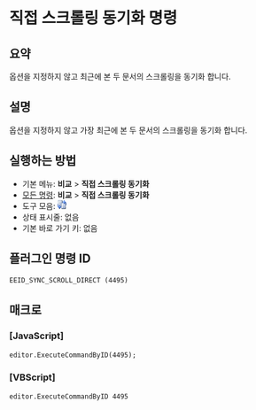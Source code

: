 # 직접 스크롤링 동기화 명령

## 요약

옵션을 지정하지 않고 최근에 본 두 문서의 스크롤링을 동기화 합니다.

## 설명

옵션을 지정하지 않고 가장 최근에 본 두 문서의 스크롤링을 동기화 합니다.

## 실행하는 방법

- 기본 메뉴: **비교** \> **직접 스크롤링 동기화**
- [모든 명령](../tools/all_commands): **비교** \> **직접 스크롤링 동기화**
- 도구 모음: ![](../../images/sync24x16.png)
- 상태 표시줄: 없음
- 기본 바로 가기 키: 없음

## 플러그인 명령 ID

```
EEID_SYNC_SCROLL_DIRECT (4495)
```

## 매크로

### \[JavaScript\]

```
editor.ExecuteCommandByID(4495);
```

### \[VBScript\]

```
editor.ExecuteCommandByID 4495
```
